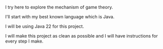 I try here to explore the mechanism of game theory.

I'll start with my best known language which is Java.

I will be using Java 22 for this project.

I will make this project as clean as possible and I will have instructions for every step I make.

